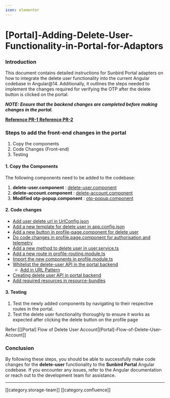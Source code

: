 ```yaml
---
icon: elementor
---
```


# \[Portal]-Adding-Delete-User-Functionality-in-Portal-for-Adaptors

### Introduction

This document contains detailed instructions for Sunbird Portal adapters on how to integrate the delete user functionality into the current Angular codebase in Angular@14. Additionally, it outlines the steps needed to implement the changes required for verifying the OTP after the delete button is clicked on the portal.

_**NOTE: Ensure that the backend changes are completed before making changes in the portal.**_

[**Reference PR-1** ](https://github.com/Sunbird-Ed/SunbirdEd-portal/pull/8997)[**Reference PR-2**](https://github.com/Sunbird-Ed/SunbirdEd-portal/pull/9047)

### Steps to add the front-end changes in the portal

1. Copy the components
2. Code Changes (Front-end)
3. Testing

#### 1. Copy the Components

The following components need to be added to the codebase:

1. **delete-user.component** : [delete-user.component](https://github.com/Sunbird-Ed/SunbirdEd-portal/tree/release-7.0.0/src/app/client/src/app/plugins/profile/components/delete-user)
2. **delete-account.component** : [delete-account.component](https://github.com/Sunbird-Ed/SunbirdEd-portal/tree/release-7.0.0/src/app/client/src/app/plugins/profile/components/delete-account)
3. **Modified otp-popup.component** : [otp-popup.component](https://github.com/Sunbird-Ed/SunbirdEd-portal/tree/release-7.0.0/src/app/client/src/app/modules/shared-feature/components/otp-popup)

#### 2. Code changes

* [Add user delete url in UrlConfig.json](https://github.com/Sunbird-Ed/SunbirdEd-portal/blob/release-7.0.0/src/app/client/src/app/modules/shared/services/config/url.config.json#L121)
* [Add a new template for delete user in app.config.json](https://github.com/Sunbird-Ed/SunbirdEd-portal/blob/release-7.0.0/src/app/client/src/app/modules/shared/services/config/app.config.json#L1481)
* [Add a new button in profile-page.component for delete user](https://github.com/Sunbird-Ed/SunbirdEd-portal/blob/release-7.0.0/src/app/client/src/app/plugins/profile/components/profile-page/profile-page.component.html#L245-L275)
* [Do code changes in profile.page.component for authorisation and telemetry](https://github.com/Sunbird-Ed/SunbirdEd-portal/pull/8997/files#diff-733253522d69f3a6c24def21f81e490f9fab176b6e580a6f04cf8270369ddfe2)
* [Add a new method to delete user in user.service.ts](https://github.com/Sunbird-Ed/SunbirdEd-portal/blob/release-7.0.0/src/app/client/src/app/modules/core/services/user/user.service.ts#L340-L353)
* [Add a new route in profile-routing.module.ts](https://github.com/Sunbird-Ed/SunbirdEd-portal/blob/release-7.0.0/src/app/client/src/app/plugins/profile/profile-routing.module.ts#L38-L48)
* [Import the new components in profile.module.ts](https://github.com/Sunbird-Ed/SunbirdEd-portal/blob/release-7.0.0/src/app/client/src/app/plugins/profile/profile.module.ts#L63-L64)
* [Whitelist the delete-user API in the portal backend](https://github.com/Sunbird-Ed/SunbirdEd-portal/blob/release-7.0.0/src/app/helpers/whitelistApis.js#L437-L440)
  * [Add in URL Pattern](https://github.com/Sunbird-Ed/SunbirdEd-portal/blob/release-7.0.0/src/app/helpers/whitelistApis.js#L2075)
* [Creating delete user API in portal backend](https://github.com/Sunbird-Ed/SunbirdEd-portal/blob/release-7.0.0/src/app/routes/learnerRoutes.js#L48-L74)
* [Add required resources in resource-bundles](https://github.com/Sunbird-Ed/SunbirdEd-portal/pull/8997/files#diff-44f7518aac54b66a38e1aaacf8a77cdddc71d360da11d34525fefa453ed4fae3)

#### 3. Testing

1. Test the newly added components by navigating to their respective routes in the portal.
2. Test the delete user functionality thoroughly to ensure it works as expected after clicking the delete button on the profile page

Refer:\[\[\[Portal] Flow of Delete User Account|\[Portal]-Flow-of-Delete-User-Account]]

### Conclusion

By following these steps, you should be able to successfully make code changes for the **delete-user** functionality to the **Sunbird Portal** Angular codebase. If you encounter any issues, refer to the Angular documentation or reach out to the development team for assistance.

***

\[\[category.storage-team]] \[\[category.confluence]]
